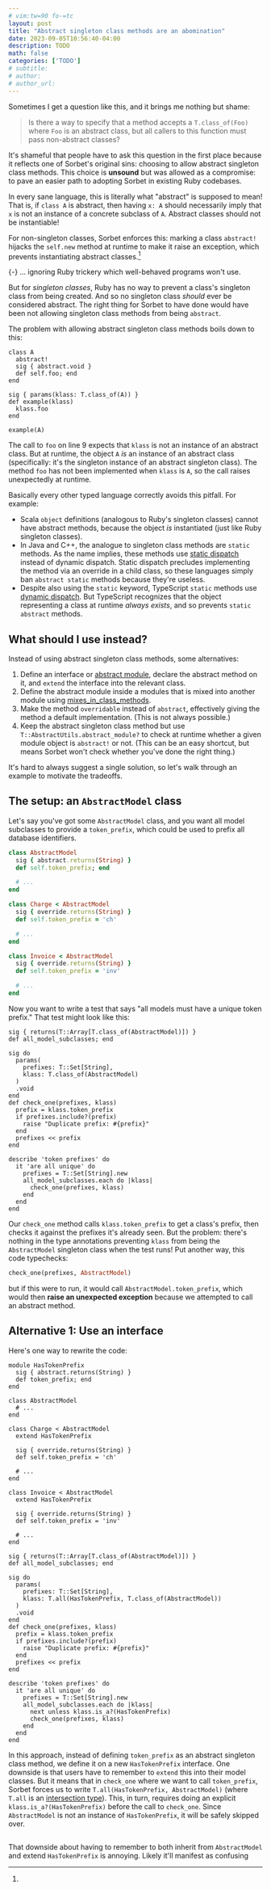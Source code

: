 ```yaml
---
# vim:tw=90 fo-=tc
layout: post
title: "Abstract singleton class methods are an abomination"
date: 2023-09-05T10:56:40-04:00
description: TODO
math: false
categories: ['TODO']
# subtitle:
# author:
# author_url:
---
```


Sometimes I get a question like this, and it brings me nothing but shame:

> Is there a way to specify that a method accepts a `T.class_of(Foo)` where `Foo` is an abstract class, but all callers to this function must pass non-abstract classes?

It's shameful that people have to ask this question in the first place because it reflects one of Sorbet's original sins: choosing to allow abstract singleton class methods. This choice is **unsound** but was allowed as a compromise: to pave an easier path to adopting Sorbet in existing Ruby codebases.

In every sane language, this is literally what "abstract" is supposed to mean! That is, if `class A` is abstract, then having `x: A` should necessarily imply that `x` is not an instance of a concrete subclass of `A`. Abstract classes should not be instantiable!

For non-singleton classes, Sorbet enforces this: marking a class `abstract!` hijacks the `self.new` method at runtime to make it raise an exception, which prevents instantiating abstract classes.[^trickery]

[^trickery]:
  {-} ... ignoring Ruby trickery which well-behaved programs won't use.

But for _singleton classes_, Ruby has no way to prevent a class's singleton class from being created. And so no singleton class _should_ ever be considered abstract. The right thing for Sorbet to have done would have been not allowing singleton class methods from being `abstract`.

The problem with allowing abstract singleton class methods boils down to this:

```{.ruby .numberLines .hl-3 .hl-9 .hl-12}
class A
  abstract!
  sig { abstract.void }
  def self.foo; end
end

sig { params(klass: T.class_of(A)) }
def example(klass)
  klass.foo
end

example(A)
```

The call to `foo` on line 9 expects that `klass` is not an instance of an abstract class. But at runtime, the object `A` _is_ an instance of an abstract class (specifically: it's the singleton instance of an abstract singleton class). The method `foo` has not been implemented when `klass` is `A`, so the call raises unexpectedly at runtime.

Basically every other typed language correctly avoids this pitfall. For example:

<!-- TODO(jez) Playground link for all of these. -->

- Scala `object` definitions (analogous to Ruby's singleton classes) cannot have abstract methods, because the object _is_ instantiated (just like Ruby singleton classes).
- In Java and C++, the analogue to singleton class methods are `static` methods. As the name implies, these methods use [static dispatch][static-dynamic] instead of dynamic dispatch. Static dispatch precludes implementing the method via an override in a child class, so these languages simply ban `abstract static` methods because they're useless.
- Despite also using the `static` keyword, TypeScript `static` methods use [dynamic dispatch][static-dynamic]. But TypeScript recognizes that the object representing a class at runtime _always exists_, and so prevents `static abstract` methods.

[static-dynamic]: https://lukasatkinson.de/2016/dynamic-vs-static-dispatch/

## What should I use instead?

Instead of using abstract singleton class methods, some alternatives:

1.  Define an interface or [abstract module], declare the abstract method on it, and `extend` the interface into the relevant class.
1.  Define the abstract module inside a modules that is mixed into another module using [mixes_in_class_methods].
1.  Make the method `overridable` instead of `abstract`, effectively giving the method a default implementation. (This is not always possible.)
1.  Keep the abstract singleton class method but use `T::AbstractUtils.abstract_module?` to check at runtime whether a given module object is `abstract!` or not. (This can be an easy shortcut, but means Sorbet won't check whether you've done the right thing.)

[abstract module]: https://sorbet.org/docs/abstract

[mixes_in_class_methods]: https://sorbet.org/docs/abstract#interfaces-and-the-included-hook

It's hard to always suggest a single solution, so let's walk through an example to motivate the tradeoffs.

<!-- TODO(jez) Defer these to separate posts? -->

## The setup: an `AbstractModel` class

Let's say you've got some `AbstractModel` class, and you want all model subclasses to provide a `token_prefix`, which could be used to prefix all database identifiers.

```ruby
class AbstractModel
  sig { abstract.returns(String) }
  def self.token_prefix; end

  # ...
end

class Charge < AbstractModel
  sig { override.returns(String) }
  def self.token_prefix = 'ch'

  # ...
end

class Invoice < AbstractModel
  sig { override.returns(String) }
  def self.token_prefix = 'inv'

  # ...
end
```

Now you want to write a test that says "all models must have a unique token prefix." That test might look like this:

```{.ruby .numberLines .hl-7 .hl-12}
sig { returns(T::Array[T.class_of(AbstractModel)]) }
def all_model_subclasses; end

sig do
  params(
    prefixes: T::Set[String],
    klass: T.class_of(AbstractModel)
  )
  .void
end
def check_one(prefixes, klass)
  prefix = klass.token_prefix
  if prefixes.include?(prefix)
    raise "Duplicate prefix: #{prefix}"
  end
  prefixes << prefix
end

describe 'token prefixes' do
  it 'are all unique' do
    prefixes = T::Set[String].new
    all_model_subclasses.each do |klass|
      check_one(prefixes, klass)
    end
  end
end
```

Our `check_one` method calls `klass.token_prefix` to get a class's prefix, then checks it against the prefixes it's already seen. But the problem: there's nothing in the type annotations preventing `klass` from being the `AbstractModel` singleton class when the test runs! Put another way, this code typechecks:

```ruby
check_one(prefixes, AbstractModel)
```

but if this were to run, it would call `AbstractModel.token_prefix`, which would then **raise an unexpected exception** because we attempted to call an abstract method.

## Alternative 1: Use an interface

Here's one way to rewrite the code:

<style>
pre.hl-50 > code.sourceCode > span:nth-of-type(50)::after { content: ""; }
</style>

```{.ruby .numberLines .hl-1 .hl-7 .hl-11 .hl-34 .hl-50}
module HasTokenPrefix
  sig { abstract.returns(String) }
  def token_prefix; end
end

class AbstractModel
  # ...
end

class Charge < AbstractModel
  extend HasTokenPrefix

  sig { override.returns(String) }
  def self.token_prefix = 'ch'

  # ...
end

class Invoice < AbstractModel
  extend HasTokenPrefix

  sig { override.returns(String) }
  def self.token_prefix = 'inv'

  # ...
end

sig { returns(T::Array[T.class_of(AbstractModel)]) }
def all_model_subclasses; end

sig do
  params(
    prefixes: T::Set[String],
    klass: T.all(HasTokenPrefix, T.class_of(AbstractModel))
  )
  .void
end
def check_one(prefixes, klass)
  prefix = klass.token_prefix
  if prefixes.include?(prefix)
    raise "Duplicate prefix: #{prefix}"
  end
  prefixes << prefix
end

describe 'token prefixes' do
  it 'are all unique' do
    prefixes = T::Set[String].new
    all_model_subclasses.each do |klass|
      next unless klass.is_a?(HasTokenPrefix)
      check_one(prefixes, klass)
    end
  end
end
```

<!-- TODO(jez) Make a sorbet.run for this -->

In this approach, instead of defining `token_prefix` as an abstract singleton class method, we define it on a new `HasTokenPrefix` interface. One downside is that users have to remember to `extend` this into their model classes. But it means that in `check_one` where we want to call `token_prefix`, Sorbet forces us to write `T.all(HasTokenPrefix, AbstractModel)` (where `T.all` is an [intersection type]). This, in turn, requires doing an explicit `klass.is_a?(HasTokenPrefix)` before the call to `check_one`. Since `AbstractModel` is not an instance of `HasTokenPrefix`, it will be safely skipped over.

[intersection type]: https://sorbet.org/docs/intersection-types

## 

That downside about having to remember to both inherit from `AbstractModel` and extend `HasTokenPrefix` is annoying. Likely it'll manifest as confusing

